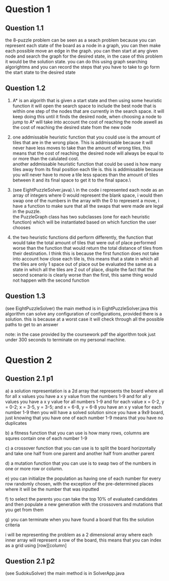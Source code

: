 # Question 1
## Question 1.1
the 8-puzzle problem can be seen as a seach problem because you can represent each state of the board as a node in a graph, you can then make each possible move an edge in the graph.
you can then start at any given node and search the graph for the desired state, in the case of this problem it would be the solution state.
you can do this using graph searching algorightms and you can record the steps that you have to take to go form the start state to the desired state

## Question 1.2
1. A* is an algorith that is given a start state and then using some heuristic function it will open the search space to include the best node that is within one step of the nodes that are currently in the search space.
it will keep doing this until it finds the desired node, when choosing a node to jump to A* will take into account the cost of reaching the node aswell as the cost of reaching the desired state from the new node

2. one addmissable heuristic function that you could use is the amount of tiles that are in the wrong place. This is addmissable because it will never have less moves to take than the amount of wrong tiles, this means that the cost of reaching the desired node will always be equal to or more than the calulated cost.\
another addmissable heuristic function that could be used is how many tiles away from its final position each tile is. this is addmissable because you will never have to move a tile less spaces than the amount of tiles between it and its final space to get it to the final space.\

3. (see EightPuzzleSolver.java).\ in the code i represented each node as an array of integers where 0 would represent the blank space, i would then swap one of the numbers in the array with the 0 to represent a move, i have a function to make sure that all the swaps that were made are legal in the puzzle.\
the PuzzleGraph class has two subclasses (one for each heuristic function) which will be instantiated based on which function the user chooses

4. the two heuristic functions did perform differently, the function that would take the total amount of tiles that were out of place performed worse than the function that would return the total distance of tiles from their destination. I think this is because the first function does not take into account how close each tile is, this means that a state in which all the tiles are only 1 space out of place out be evaluated the same as a state in which all the tiles are 2 out of place, dispite the fact that the second scenario is clearly worse than the first, this same thing would not happen with the second function

## Question 1.3
(see EightPuzzleSolver) the main method is in EightPuzzleSolver.java
this algorithm can solve any configuration of configurations, provided there is a solution.
this is because at a worst case it will check through all the possible paths to get to an answer

note: in the case provided by the coursework pdf the algorithm took just under 300 seconds to terminate on my personal machine.

# Question 2

## Question 2.1 p1
a) a solution representation is a 2d array that represents the board where all for all x values you have a x y value from the numbers 1-9
and for all y values you have a x y value for all numbers 1-9
and for each value x = 0-2, y = 0-2; x = 3-5, y = 3-5; and x = 6-8, y = 6-8 you have an x y value for each number 1-9
then you will have a solved solution
since you have a 9x9 board, just knowing that you have one of each number 1-9 means that you have no duplicates

b) a fitness function that you can use is how many rows, columns are squres contain one of each number 1-9 

c) a crossover function that you can use is to split the board horizontally and take one half from one parent and another half from another parent

d) a mutation function that you can use is to swap two of the numbers in one or more row or column.

e) you can initialize the population as having one of each number for every row randomly chosen, with the exception of the pre-determined places where it will be the number that was inputted

f) to select the parents you can take the top 10% of evaluated candidates and then populate a new generation with the crossovers and mutations that you get from them

g) you can terminate when you have found a board that fits the solution criteria

i will be representing the problem as a 2 dimensional array where each inner array will represent a row of the board, this means that you can index as a grid using [row][column]

## Question 2.1 p2

(see SudokuSolver) the main method is in SolverApp.java
